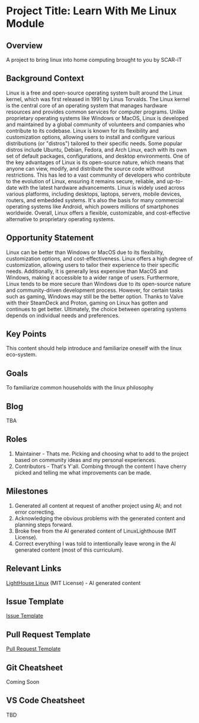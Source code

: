# Project Title: Learn With Me Linux Module 

## Overview
A project to bring linux into home computing brought to you by SCAR-iT

## Background Context
Linux is a free and open-source operating system built around the Linux kernel, which was first released in 1991 by Linus Torvalds. The Linux kernel is the central core of an operating system that manages hardware resources and provides common services for computer programs. Unlike proprietary operating systems like Windows or MacOS, Linux is developed and maintained by a global community of volunteers and companies who contribute to its codebase. Linux is known for its flexibility and customization options, allowing users to install and configure various distributions (or "distros") tailored to their specific needs. Some popular distros include Ubuntu, Debian, Fedora, and Arch Linux, each with its own set of default packages, configurations, and desktop environments. One of the key advantages of Linux is its open-source nature, which means that anyone can view, modify, and distribute the source code without restrictions. This has led to a vast community of developers who contribute to the evolution of Linux, ensuring it remains secure, reliable, and up-to-date with the latest hardware advancements. Linux is widely used across various platforms, including desktops, laptops, servers, mobile devices, routers, and embedded systems. It's also the basis for many commercial operating systems like Android, which powers millions of smartphones worldwide. Overall, Linux offers a flexible, customizable, and cost-effective alternative to proprietary operating systems.

## Opportunity Statement
Linux can be better than Windows or MacOS due to its flexibility, customization options, and cost-effectiveness. Linux offers a high degree of customization, allowing users to tailor their experience to their specific needs. Additionally, it is generally less expensive than MacOS and Windows, making it accessible to a wider range of users. Furthermore, Linux tends to be more secure than Windows due to its open-source nature and community-driven development process. However, for certain tasks such as gaming, Windows may still be the better option. Thanks to Valve with their SteamDeck and Proton, gaming on Linux has gotten and continues to get better. Ultimately, the choice between operating systems depends on individual needs and preferences.

## Key Points
This content should help introduce and familiarize oneself with the linux eco-system. 

## Goals
To familiarize common households with the linux philosophy

## Blog
TBA
 
## Roles
1. Maintainer - Thats me.  Picking and choosing what to add to the project based on community ideas and my personal experiences.
2. Contributors - That's Y'all.  Combing through the content I have cherry picked and telling me what improvements can be made.

## Milestones
1. Generated all content at request of another project using AI; and not error correcting.
2. Acknowledging the obvious problems with the generated content and planning steps forward.
3. Broke free from the AI generated content of LinuxLighthouse (MIT License).
4. Correct everything I was told to intentionally leave wrong in the AI generated content (most of this curriculum).

## Relevant Links
[LightHouse Linux](https://github.com/jajunk/LightHouseLinuxMasterMDFiles/) (MIT License) - AI generated content

## Issue Template
[Issue Template](./IssueTemplate.md)

## Pull Request Template
[Pull Request Template](./PullRequestTemplate.md)

## Git Cheatsheet
Coming Soon

## VS Code Cheatsheet
TBD
